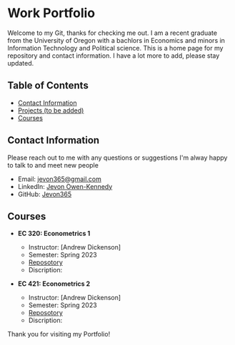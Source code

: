 # Work Portfolio

Welcome to my Git, thanks for checking me out. I am a recent graduate from the University of Oregon with a bachlors in Economics and minors in Information Technology and Political science. This is a home page for my repository and contact information. I have a lot more to add, please stay updated. 

## Table of Contents
- [Contact Information](#contact-information)
- [Projects (to be added)](#projects)
- [Courses](#courses)


## Contact Information


Please reach out to me with any questions or suggestions I'm alway happy to talk to and meet new people

- Email: jevon365@gmail.com
- LinkedIn: [Jevon Owen-Kennedy](https://www.linkedin.com/in/jevon-owen-kennedy)
- GitHub: [Jevon365](https://github.com/jevon365)

<!--
## Projects

### Project 1: Project Name
Description: This project involved designing and implementing a web application for [describe project details].

[Link to Project 1 Repository](https://github.com/yourusername/project1)

### Project 2: Project Name
Description: In this project, I [briefly describe the project's scope and goals].

[Link to Project 2 Repository](https://github.com/yourusername/project2)
-->

## Courses

- **EC 320: Econometrics 1**
  - Instructor: [Andrew Dickenson]
  - Semester: Spring 2023
  - [Reposotory](https://github.com/jevon365/EC-320)
  - Discription:

  
- **EC 421: Econometrics 2**
  - Instructor: [Andrew Dickenson]
  - Semester: Spring 2023
  - [Reposotory](https://github.com/jevon365/EC-421)
  - Discription: 



Thank you for visiting my Portfolio!
